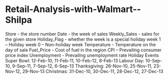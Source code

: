 # Retail-Analysis-with-Walmart--Shilpa
Store - the store number Date - the week of sales Weekly_Sales - sales for the given store Holiday_Flag - whether the week is a special holiday week 1 – Holiday week 0 – Non-holiday week Temperature - Temperature on the day of sale Fuel_Price - Cost of fuel in the region CPI – Prevailing consumer price index Unemployment - Prevailing unemployment rate Holiday Events
Super Bowl: 12-Feb-10, 11-Feb-11, 10-Feb-12, 8-Feb-13
Labour Day: 10-Sep-10, 9-Sep-11, 7-Sep-12, 6-Sep-13
Thanksgiving: 26-Nov-10, 25-Nov-11, 23-Nov-12, 29-Nov-13
Christmas: 31-Dec-10, 30-Dec-11, 28-Dec-12, 27-Dec-13

